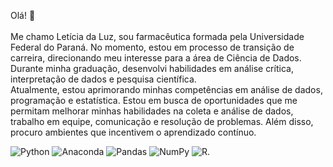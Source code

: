 Olá! 👋
<br><br> Me chamo Letícia da Luz, sou farmacêutica formada pela Universidade Federal do Paraná. No momento, estou em processo de transição de carreira, direcionando meu interesse para a área de Ciência de Dados. Durante minha graduação, desenvolvi habilidades em análise crítica, interpretação de dados e pesquisa científica.<br> Atualmente, estou aprimorando minhas competências em análise de dados, programação e estatística. Estou em busca de oportunidades que me permitam melhorar minhas habilidades na coleta e análise de dados, trabalho em equipe, comunicação e resolução de problemas. Além disso, procuro ambientes que incentivem o aprendizado contínuo.

![Python](https://img.shields.io/badge/python-3670A0?style=for-the-badge&logo=python&logoColor=ffdd54) ![Anaconda](https://img.shields.io/badge/Anaconda-%2344A833.svg?style=for-the-badge&logo=anaconda&logoColor=white) ![Pandas](https://img.shields.io/badge/pandas-%23150458.svg?style=for-the-badge&logo=pandas&logoColor=white) ![NumPy](https://img.shields.io/badge/numpy-%23013243.svg?style=for-the-badge&logo=numpy&logoColor=white) ![R](https://img.shields.io/badge/R-276DC3?style=for-the-badge&logo=r&logoColor=white).
